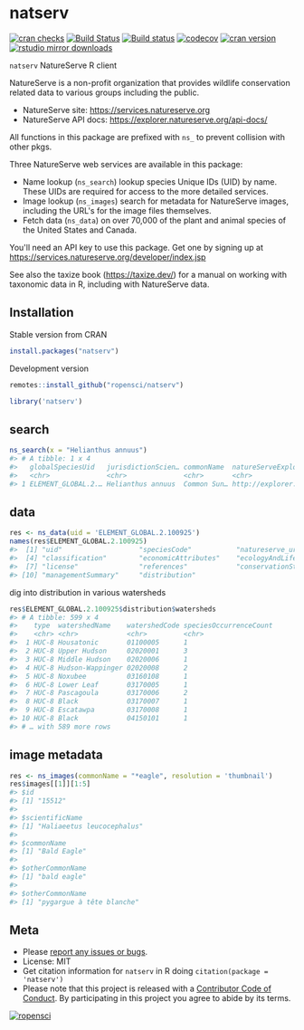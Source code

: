 natserv
=======



[![cran checks](https://cranchecks.info/badges/worst/natserv)](https://cranchecks.info/pkgs/natserv)
[![Build Status](https://travis-ci.org/ropensci/natserv.svg?branch=master)](https://travis-ci.org/ropensci/natserv)
[![Build status](https://ci.appveyor.com/api/projects/status/mvmi4h4jn5ixf3hs?svg=true)](https://ci.appveyor.com/project/sckott/natserv)
[![codecov](https://codecov.io/gh/ropensci/natserv/branch/master/graph/badge.svg)](https://codecov.io/gh/ropensci/natserv)
[![cran version](https://www.r-pkg.org/badges/version/natserv)](https://cran.r-project.org/package=natserv)
[![rstudio mirror downloads](https://cranlogs.r-pkg.org/badges/natserv)](https://github.com/metacran/cranlogs.app)


`natserv` NatureServe R client

NatureServe is a non-profit organization that provides wildlife conservation related data to various groups including the public.

* NatureServe site: https://services.natureserve.org
* NatureServe API docs: https://explorer.natureserve.org/api-docs/

All functions in this package are prefixed with `ns_` to prevent
collision with other pkgs.

Three NatureServe web services are available in this package:

* Name lookup (`ns_search`) lookup species Unique IDs (UID) by name. These UIDs are required for access to the more detailed services.
* Image lookup (`ns_images`) search for metadata for NatureServe images, including the URL's for the image files themselves.
* Fetch data (`ns_data`) on over 70,000 of the plant and animal species of the United States and Canada.

You'll need an API key to use this package. Get one by signing up at
https://services.natureserve.org/developer/index.jsp

See also the taxize book (https://taxize.dev/) for 
a manual on working with taxonomic data in R, including with NatureServe data.

## Installation

Stable version from CRAN


```r
install.packages("natserv")
```

Development version


```r
remotes::install_github("ropensci/natserv")
```


```r
library('natserv')
```

## search


```r
ns_search(x = "Helianthus annuus")
#> # A tibble: 1 x 4
#>   globalSpeciesUid   jurisdictionScien… commonName  natureServeExplorerURI      
#>   <chr>              <chr>              <chr>       <chr>                       
#> 1 ELEMENT_GLOBAL.2.… Helianthus annuus  Common Sun… http://explorer.natureserve…
```

## data


```r
res <- ns_data(uid = 'ELEMENT_GLOBAL.2.100925')
names(res$ELEMENT_GLOBAL.2.100925)
#>  [1] "uid"                   "speciesCode"           "natureserve_uri"      
#>  [4] "classification"        "economicAttributes"    "ecologyAndLifeHistory"
#>  [7] "license"               "references"            "conservationStatus"   
#> [10] "managementSummary"     "distribution"
```

dig into distribution in various watersheds


```r
res$ELEMENT_GLOBAL.2.100925$distribution$watersheds
#> # A tibble: 599 x 4
#>    type  watershedName    watershedCode speciesOccurrenceCount
#>    <chr> <chr>            <chr>         <chr>                 
#>  1 HUC-8 Housatonic       01100005      1                     
#>  2 HUC-8 Upper Hudson     02020001      3                     
#>  3 HUC-8 Middle Hudson    02020006      1                     
#>  4 HUC-8 Hudson-Wappinger 02020008      2                     
#>  5 HUC-8 Noxubee          03160108      1                     
#>  6 HUC-8 Lower Leaf       03170005      1                     
#>  7 HUC-8 Pascagoula       03170006      2                     
#>  8 HUC-8 Black            03170007      1                     
#>  9 HUC-8 Escatawpa        03170008      1                     
#> 10 HUC-8 Black            04150101      1                     
#> # … with 589 more rows
```

## image metadata


```r
res <- ns_images(commonName = "*eagle", resolution = 'thumbnail')
res$images[[1]][1:5]
#> $id
#> [1] "15512"
#> 
#> $scientificName
#> [1] "Haliaeetus leucocephalus"
#> 
#> $commonName
#> [1] "Bald Eagle"
#> 
#> $otherCommonName
#> [1] "bald eagle"
#> 
#> $otherCommonName
#> [1] "pygargue à tête blanche"
```

## Meta

* Please [report any issues or bugs](https://github.com/ropensci/natserv/issues).
* License: MIT
* Get citation information for `natserv` in R doing `citation(package = 'natserv')`
* Please note that this project is released with a [Contributor Code of Conduct][coc]. By participating in this project you agree to abide by its terms.

[![ropensci](https://ropensci.org/public_images/github_footer.png)](https://ropensci.org)

[coc]: https://github.com/ropensci/natserv/blob/master/CODE_OF_CONDUCT.md
